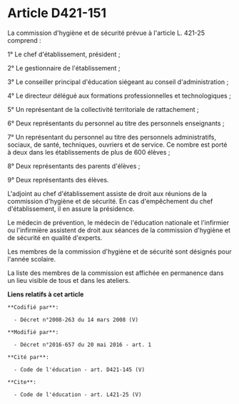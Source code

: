 # Article D421-151

La commission d'hygiène et de sécurité prévue à l'article L. 421-25 comprend : 

1° Le chef d'établissement, président ; 

2° Le gestionnaire de l'établissement ; 

3° Le conseiller principal d'éducation siégeant au conseil d'administration ; 

4° Le directeur délégué aux formations professionnelles et technologiques ; 

5° Un représentant de la collectivité territoriale de rattachement ; 

6° Deux représentants du personnel au titre des personnels enseignants ; 

7° Un représentant du personnel au titre des personnels administratifs, sociaux, de santé, techniques, ouvriers et de
service. Ce nombre est porté à deux dans les établissements de plus de 600 élèves ; 

8° Deux représentants des parents d'élèves ; 

9° Deux représentants des élèves. 

L'adjoint au chef d'établissement assiste de droit aux réunions de la commission d'hygiène et de sécurité. En cas
d'empêchement du chef d'établissement, il en assure la présidence. 

Le médecin de prévention, le médecin de l'éducation nationale et l'infirmier ou l'infirmière assistent de droit aux séances
de la commission d'hygiène et de sécurité en qualité d'experts. 

Les membres de la commission d'hygiène et de sécurité sont désignés pour l'année scolaire. 

La liste des membres de la commission est affichée en permanence dans un lieu visible de tous et dans les ateliers.

**Liens relatifs à cet article**

	**Codifié par**:

	  - Décret n°2008-263 du 14 mars 2008 (V)

	**Modifié par**:

	  - Décret n°2016-657 du 20 mai 2016 - art. 1

	**Cité par**:

	  - Code de l'éducation - art. D421-145 (V)

	**Cite**:

	  - Code de l'éducation - art. L421-25 (V)
